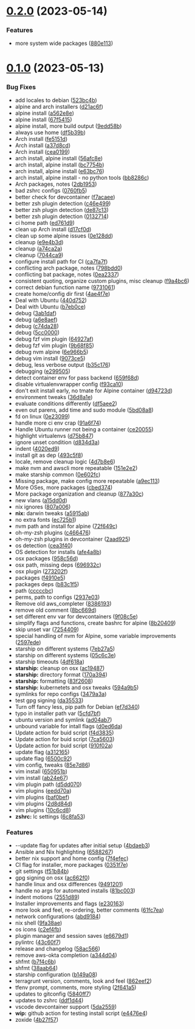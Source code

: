 # [0.2.0](https://github.com/jmreicha/configs/compare/v0.1.0...v0.2.0) (2023-05-14)


### Features

* more system wide packages ([880e113](https://github.com/jmreicha/configs/commit/880e113a993645bfd46366c6afe6a22c3d19e340))



# [0.1.0](https://github.com/jmreicha/configs/compare/e23016343457101ebbc594d4b081b93d09a7f630...v0.1.0) (2023-05-13)


### Bug Fixes

* add locales to debian ([523bc4b](https://github.com/jmreicha/configs/commit/523bc4b7e6ee690f9fe8db420ada6c03a20729b4))
* alpine and arch installers ([d21ac6f](https://github.com/jmreicha/configs/commit/d21ac6facb53fd1cbc92e2c75bb1bd54fb9bcd6d))
* alpine install ([a562e8e](https://github.com/jmreicha/configs/commit/a562e8e390e4206af001e801908f89ce97a3c7b9))
* alpine install ([67f5415](https://github.com/jmreicha/configs/commit/67f5415195b2d58019a8a9736587ad542a0791f9))
* alpine install, more build output ([9edd58b](https://github.com/jmreicha/configs/commit/9edd58b05d6c27e6c47f27f74723109fcb1ceb81))
* always use home ([df5b39b](https://github.com/jmreicha/configs/commit/df5b39b6b6772a8d80f608710d817cb8d44a5b83))
* Arch install ([fe5151d](https://github.com/jmreicha/configs/commit/fe5151d765aa042e8bfb2a41bc1c747a602f751d))
* Arch install ([a37d8cd](https://github.com/jmreicha/configs/commit/a37d8cd449cc580e2c9a4b9ee1d0dc28f5735cce))
* Arch install ([cea0199](https://github.com/jmreicha/configs/commit/cea0199d1c62cfa2d5d0812146fc3d992060d7e5))
* arch install, alpine install ([56afc8e](https://github.com/jmreicha/configs/commit/56afc8e282f792446ce1893202301db226faf2d4))
* arch install, alpine install ([bc7754b](https://github.com/jmreicha/configs/commit/bc7754bb0de4c5852e540949368bfd484386b40b))
* arch install, alpine install ([e63bc76](https://github.com/jmreicha/configs/commit/e63bc76ea9ed28c2a7d988d753ad17ef64bd0bcb))
* arch install, alpine install - no python tools ([bb8286c](https://github.com/jmreicha/configs/commit/bb8286ceac95b0f1eccc9057c4279d26f57b55b0))
* Arch packages, notes ([2db1953](https://github.com/jmreicha/configs/commit/2db1953b2796d8b1e5feb0b4cc6830edf0fa20ba))
* bad zshrc configs ([0760fb5](https://github.com/jmreicha/configs/commit/0760fb58ff19a9b69c4cbb9b031b9bf5029d10e9))
* better check for devcontainer ([f7acaee](https://github.com/jmreicha/configs/commit/f7acaee7023c98bb4ac934c4cef5b45a2416cef9))
* better zsh plugin detection ([c46e499](https://github.com/jmreicha/configs/commit/c46e4999c4d9486ceca6db189319672f24f67dd8))
* better zsh plugin detection ([de87c13](https://github.com/jmreicha/configs/commit/de87c13b609f89be7989bf438873a7acd672521c))
* better zsh plugin detection ([0132714](https://github.com/jmreicha/configs/commit/01327149ce3d0bf1d52cc0f7b43a9dd642148ea9))
* ci home path ([ed761d9](https://github.com/jmreicha/configs/commit/ed761d9a71f2d0123bc0d4ae62e66bcee588f9c3))
* clean up Arch install ([d17cf0d](https://github.com/jmreicha/configs/commit/d17cf0d5eec5d1d34a51034288f3cd4f3c88ce0f))
* clean up some alpine issues ([0e128dd](https://github.com/jmreicha/configs/commit/0e128dd9818e8e3caf536e96fd388884329e44d0))
* cleanup ([e9e4b3d](https://github.com/jmreicha/configs/commit/e9e4b3dcc9ee14541e14428c9c3a5db04e4493c7))
* cleanup ([a74ca2a](https://github.com/jmreicha/configs/commit/a74ca2aaf4b5183646fd3d8d98183b82cefa8bda))
* cleanup ([7044ca9](https://github.com/jmreicha/configs/commit/7044ca9292b70ae68aeb9b9cb3e834ec669369aa))
* configure install path for CI ([ca7fa7f](https://github.com/jmreicha/configs/commit/ca7fa7f5b99d340a86c2bd530330af5b553ce71f))
* conflicting arch package, notes ([798bdd0](https://github.com/jmreicha/configs/commit/798bdd0c32414c5c7056fc309c726e6f51113487))
* conflicting bat package, notes ([0ea2337](https://github.com/jmreicha/configs/commit/0ea233732d5a67bf7760c2b04f1584333bf50a45))
* consistent quoting, organize custom plugins, misc cleanup ([f9a4bc6](https://github.com/jmreicha/configs/commit/f9a4bc69905d1196cce8d406ba02eea9e1f8f66d))
* correct debian function name ([9731061](https://github.com/jmreicha/configs/commit/9731061ccc8f80ecceaebb3ab71fa4afd819c5a6))
* create home/config dir first ([4ae4f7e](https://github.com/jmreicha/configs/commit/4ae4f7e8ffdb905abe45edaeffa91728ffcfd7cf))
* Deal with Ubuntu ([440d752](https://github.com/jmreicha/configs/commit/440d7525c160590de48e06b9255e8714d07fe1fa))
* Deal with Ubuntu ([b7eb0ce](https://github.com/jmreicha/configs/commit/b7eb0ce5f603e56399da453d379d04e6ed183cc2))
* debug ([3ab1daf](https://github.com/jmreicha/configs/commit/3ab1daf57c1f59d75e3a643c73ca60e0e118f716))
* debug ([a6e8aef](https://github.com/jmreicha/configs/commit/a6e8aefe3d90fccb3267882c7af52e72f5061a5f))
* debug ([c74da28](https://github.com/jmreicha/configs/commit/c74da28826c496a03db3445bdfbc761c3bb4d15c))
* debug ([5cc0000](https://github.com/jmreicha/configs/commit/5cc0000ab3a0df3eccf6385dad5512754027df91))
* debug fzf vim plugin ([64927af](https://github.com/jmreicha/configs/commit/64927afbb037ffac1c8c7ad8327d5b310a83e764))
* debug fzf vim plugin ([9b68f85](https://github.com/jmreicha/configs/commit/9b68f85007d9412625cfdd7157034444142b3dbb))
* debug nvm alpine ([6e966b5](https://github.com/jmreicha/configs/commit/6e966b5c7a2f975b00e6306b6bfb77f1b4f69a85))
* debug vim install ([9073ce5](https://github.com/jmreicha/configs/commit/9073ce5a82cfdaf3a1e8178e00d66e25d837cd7f))
* debug, less verbose output ([b35c176](https://github.com/jmreicha/configs/commit/b35c17691c7fa326a4725e961e321f4055a979ce))
* debugging ([e299505](https://github.com/jmreicha/configs/commit/e2995053e60ddf2fd18b7a4ec14824ec49dcfc80))
* detect container env for pass backend ([659f68d](https://github.com/jmreicha/configs/commit/659f68d06e49d313e29432d6762940a77aa15650))
* disable virtualenvwrapper config ([f93ca10](https://github.com/jmreicha/configs/commit/f93ca1092920691b8acb3b3803ec9dd5a7b99613))
* don't exit install early, no tmate for Alpine container ([d94723d](https://github.com/jmreicha/configs/commit/d94723df7b1edd2893e6c955e82a96037480ab32))
* environment tweaks ([36d8a1e](https://github.com/jmreicha/configs/commit/36d8a1edda19f740994691a4107006a823b8a97e))
* evaluate conditions differently ([df5aee2](https://github.com/jmreicha/configs/commit/df5aee2df9a7349d446cf5aee66d8114040adcb4))
* even out parens, add time and sudo module ([5bd08a8](https://github.com/jmreicha/configs/commit/5bd08a8bae226698801a25b624a76f2504418752))
* fd on linux ([0e23099](https://github.com/jmreicha/configs/commit/0e23099f1957967349dc6ce15c2901c714eee219))
* handle more ci env crap ([91a6f74](https://github.com/jmreicha/configs/commit/91a6f7481b46769f5ec81cb1f8ccd25b399e46f4))
* Handle Ubuntu runner not being a container ([ce20055](https://github.com/jmreicha/configs/commit/ce20055c19d50de842650be4d7e6421be88c1629))
* highlight virtualenvs ([d75b847](https://github.com/jmreicha/configs/commit/d75b847aabd32e762ca7810543f76796eb3feea5))
* ignore unset condition ([d834d3a](https://github.com/jmreicha/configs/commit/d834d3a91e64aec521709f335f4afdaeb6ce4571))
* indent ([4020ed9](https://github.com/jmreicha/configs/commit/4020ed93d11946a8e05ba9f977b33ec24215d9e0))
* install git as dep ([493c5f8](https://github.com/jmreicha/configs/commit/493c5f8245952b0c8094aa1c1dc4f8d463876b69))
* locale, remove cleanup logic ([4d7b8e6](https://github.com/jmreicha/configs/commit/4d7b8e6f2d93e6af37cb80cdc553c48daedf1a50))
* make nvm and awscli more repeatable ([151e2e2](https://github.com/jmreicha/configs/commit/151e2e2be1c5e5d44e21539f1bb3d42e298bd17e))
* make starship common ([0e602fc](https://github.com/jmreicha/configs/commit/0e602fca70d76449788670e11e1fd4cf1c87aad0))
* Missing package, make config more repeatable ([a9ec113](https://github.com/jmreicha/configs/commit/a9ec113ce60e4985d1dd8ced6dbdb5dd958d570d))
* More OSes, more packages ([cbed374](https://github.com/jmreicha/configs/commit/cbed374cb0728f6864350da0f915b94da42af548))
* More package organization and cleanup ([877a30c](https://github.com/jmreicha/configs/commit/877a30cde93549890a983e7981a34b81dbc6f238))
* new vlans ([a15dd0d](https://github.com/jmreicha/configs/commit/a15dd0d6f1d1b7671e8ae04825481bc594ea2431))
* nix ignores ([807a006](https://github.com/jmreicha/configs/commit/807a0062dccd3a7fbb66a397545503baab686d25))
* **nix:** darwin tweaks ([a5915ab](https://github.com/jmreicha/configs/commit/a5915abe63bc778d96442b11392b404703a42815))
* no extra fonts ([ec725b1](https://github.com/jmreicha/configs/commit/ec725b134103dc09f4850431452ee236d8d2bf97))
* nvm path and install for alpine ([72f649c](https://github.com/jmreicha/configs/commit/72f649c6c5ce761ad3e3dcbdf9e55fbdfd2956e6))
* oh-my-zsh plugins ([c466476](https://github.com/jmreicha/configs/commit/c4664764d4a13d149164375c934786f8502f14ad))
* oh-my-zsh plugins in devcontainer ([2aad925](https://github.com/jmreicha/configs/commit/2aad925efca9dac0e291fb62474a81e78967610c))
* os detection ([cea3f40](https://github.com/jmreicha/configs/commit/cea3f405ad96551cd4beb863646362c567e1d799))
* OS detection for installs ([afe4a8b](https://github.com/jmreicha/configs/commit/afe4a8b8430d89ebfe9aa14842381540e7affd5a))
* osx packages ([958c56d](https://github.com/jmreicha/configs/commit/958c56dde0811b18776af4049f9aa5151fc59d9d))
* osx path, missing deps ([696932c](https://github.com/jmreicha/configs/commit/696932c380d3396ce37aad92c340b6286ae4f348))
* osx plugin ([273202f](https://github.com/jmreicha/configs/commit/273202f4afd3896313646d9aae9015804a42be49))
* packages ([f4910e5](https://github.com/jmreicha/configs/commit/f4910e5eb58639b281e918c928562b345d76c70c))
* packages deps ([b83c1f5](https://github.com/jmreicha/configs/commit/b83c1f55d6626bb8b394c9667d943fb97cf8f43b))
* path ([cccccbc](https://github.com/jmreicha/configs/commit/cccccbc4ca31025fe7333cb9091ae331c67f7d50))
* perms, path to configs ([2937e03](https://github.com/jmreicha/configs/commit/2937e030eda5da5f6412c550a55781f214d26a47))
* Remove old aws_completer ([8386193](https://github.com/jmreicha/configs/commit/83861935495db61e30b53e0e4357e36308304054))
* remove old comment ([8bc669d](https://github.com/jmreicha/configs/commit/8bc669dc1964cdb48e511f42b79464e6ced23267))
* set different env var for devcontainers ([9f08c5e](https://github.com/jmreicha/configs/commit/9f08c5e52afd9d1200b693f38a02c1592541fdc1))
* simplify flags and functions, create bashrc for alpine ([8b20409](https://github.com/jmreicha/configs/commit/8b204092586272e5c16a58febd94608ac8eb24b8))
* skip unset var ([7254409](https://github.com/jmreicha/configs/commit/72544094bcc14bd78b21b735ac22c90ca2ef4c67))
* special handling of nvm for Alpine, some variable improvements ([2597ede](https://github.com/jmreicha/configs/commit/2597ede837719b1dacb05578a8c0e70e77a76b44))
* starship on different systems ([7eb27a5](https://github.com/jmreicha/configs/commit/7eb27a508c159b51a0d489de4d90e2a50ceb2184))
* starship on different systems ([05c6c3e](https://github.com/jmreicha/configs/commit/05c6c3ea1ffbfe492e796d6d901a3de0104afd9c))
* starship timeouts ([4df618a](https://github.com/jmreicha/configs/commit/4df618a4a4614afc8829ef4a320e28b2581be68c))
* **starship:** cleanup on osx ([ac19487](https://github.com/jmreicha/configs/commit/ac1948770c0db307d024c262284af8e8811d31f7))
* **starship:** directory format ([170a394](https://github.com/jmreicha/configs/commit/170a394752ce0e020b7f32367dc3afa5373418c8))
* **starship:** formatting ([83f2608](https://github.com/jmreicha/configs/commit/83f2608b8fdcdfd6f3f704fc90b27e202217b9ba))
* **starship:** kubernetets and osx tweaks ([594a9b5](https://github.com/jmreicha/configs/commit/594a9b5a1c00f85f288bc9389cb2132dd927706f))
* symlinks for repo configs ([3479a3a](https://github.com/jmreicha/configs/commit/3479a3a3ef93fc485b2a50f39a97bbf5c9a8bdee))
* test gpg signing ([da35533](https://github.com/jmreicha/configs/commit/da355330177364770506f7e3d47bc14947cdd0df))
* Turn off fancy less, pip path for Debian ([ef7d340](https://github.com/jmreicha/configs/commit/ef7d340144285131522c078a46be350307c1079f))
* typo in installer path var ([5cfd7bf](https://github.com/jmreicha/configs/commit/5cfd7bf1d3c55110959bdd40c4558a91e8beec77))
* ubuntu version and symlink ([ad04ab7](https://github.com/jmreicha/configs/commit/ad04ab7ddeb4874faf5531c742e3b2fe6c34c71c))
* unbound variable for intall flags ([d0ed6da](https://github.com/jmreicha/configs/commit/d0ed6daac1ae76db6034d669455df7becb95e753))
* Update action for buid script ([f4d3835](https://github.com/jmreicha/configs/commit/f4d38351b9306868494c517ce59a61ad28b867a9))
* Update action for buid script ([7ca5603](https://github.com/jmreicha/configs/commit/7ca56038151f2b868b9664be49558d34d661ac2c))
* Update action for buid script ([910f02a](https://github.com/jmreicha/configs/commit/910f02af03f6cbddb8836f87ed85752111eaec24))
* update flag ([a312165](https://github.com/jmreicha/configs/commit/a31216579213db5f07804b6d2ef9dcb2668e8f29))
* update flag ([6500c92](https://github.com/jmreicha/configs/commit/6500c92aac1c78176bdb4589a7addee666cb8571))
* vim config, tweaks ([85e7d86](https://github.com/jmreicha/configs/commit/85e7d8685f5b2d4c68a5eda157e09cd05c28be38))
* vim install ([650951b](https://github.com/jmreicha/configs/commit/650951b29d1eb6b9f267aa79805da4467bc06959))
* vim install ([ab24e67](https://github.com/jmreicha/configs/commit/ab24e679a72ef88042447bd246f9105432eeb402))
* vim plugin path ([d5dd070](https://github.com/jmreicha/configs/commit/d5dd070e834225809d86590ea63d47c90bffd6ce))
* vim plugins ([eedd70a](https://github.com/jmreicha/configs/commit/eedd70ada06640903eb5be386d52d8a1576bcf77))
* vim plugins ([baf0bef](https://github.com/jmreicha/configs/commit/baf0befbdcff870c8651b52fee1e7a7b00c235b4))
* vim plugins ([2d8d84d](https://github.com/jmreicha/configs/commit/2d8d84de4142783fc26ac9b3c3be35b2df7d5004))
* vim plugins ([10c6cd8](https://github.com/jmreicha/configs/commit/10c6cd89e287c42f836fd5be87b76009bfdadf5d))
* **zshrc:** lc settings ([6c8fa53](https://github.com/jmreicha/configs/commit/6c8fa531fd899aa973826b7383a1549840ee31a5))


### Features

* --update flag for updates after initial setup ([4bdaeb3](https://github.com/jmreicha/configs/commit/4bdaeb3ef7a318122d650ada4f89cb50b21e8270))
* Ansible and Nix highlighting ([6588267](https://github.com/jmreicha/configs/commit/6588267af030db739b43212cdbbb3d381f47bb8b))
* better nix support and home config ([7f4efec](https://github.com/jmreicha/configs/commit/7f4efec3dcc19c7138e1e17d66c77bd78f8acaee))
* CI flag for installer, more packages ([0351f7e](https://github.com/jmreicha/configs/commit/0351f7eafdda916ff982269e546448bacbf8859a))
* git settings ([f51b84b](https://github.com/jmreicha/configs/commit/f51b84b8e95c34ba7fbb45c3eb8d052787110be6))
* gpg signing on osx ([ac662f0](https://github.com/jmreicha/configs/commit/ac662f0c7afe0b54a4e1d3e5d8907b56b0b3a4d4))
* handle linux and osx differences ([9491201](https://github.com/jmreicha/configs/commit/9491201537320d4dfe9435e66bd4cd5d714a1124))
* handle no args for automated installs ([81bc003](https://github.com/jmreicha/configs/commit/81bc003dbbcb7eb5ac5b44ac1caa6cffac2a3de1))
* indent motions ([2551d89](https://github.com/jmreicha/configs/commit/2551d89e57902fcb575be0c047e1860e01bb10b1))
* Installer improvements and flags ([e230163](https://github.com/jmreicha/configs/commit/e23016343457101ebbc594d4b081b93d09a7f630))
* more look and feel, re-ordering, better comments ([61fc7ea](https://github.com/jmreicha/configs/commit/61fc7ea2d674fe5c180f70f040fa47c690661432))
* network configurations ([abd9184](https://github.com/jmreicha/configs/commit/abd9184329a202e2b2e76906af9ddd10a1da1f9a))
* nix shell ([9fa38ae](https://github.com/jmreicha/configs/commit/9fa38ae14ba4028d025ea42339a44356c1c091c5))
* os icons ([c2ef4fb](https://github.com/jmreicha/configs/commit/c2ef4fb3cdc3a59608552d2b4f293c6adb97f850))
* plugin manager and session saves ([e6679d1](https://github.com/jmreicha/configs/commit/e6679d1a2ffce428c731b48cdc63df7f364872e8))
* pylintrc ([43c60f7](https://github.com/jmreicha/configs/commit/43c60f722ac62d12054befe978a1292e17e8a8f9))
* release and changelog ([58ac566](https://github.com/jmreicha/configs/commit/58ac5664e7a704f3e2336c6d2b159784a6e71b7d))
* remove aws-okta completion ([a344d04](https://github.com/jmreicha/configs/commit/a344d043dd49620cd3a37da09f0352fe67f9e911))
* shfmt ([b7f4c6b](https://github.com/jmreicha/configs/commit/b7f4c6b6c9a1b0961005fcb9ffa339175affd792))
* shfmt ([38aab64](https://github.com/jmreicha/configs/commit/38aab64d21401877818663e7c4880f9704e15966))
* starship configuration ([b149a08](https://github.com/jmreicha/configs/commit/b149a08b565df3375f0a93b36953808cc65ef2aa))
* terragrunt version, comments, look and feel ([862eef2](https://github.com/jmreicha/configs/commit/862eef2b4934ec4f08ae0c7e0371fb19af8d1fec))
* tfenv prompt, comments, more styling ([2f641a5](https://github.com/jmreicha/configs/commit/2f641a5920046e720a8a7be659f6aeeaec3da87f))
* updates to gitconfig ([5840ff7](https://github.com/jmreicha/configs/commit/5840ff7a6e7af10eb69dc5ff5b83adb245d06fa7))
* updates to zshrc ([ddf1d44](https://github.com/jmreicha/configs/commit/ddf1d449c0050c51f859481d5422970bd9efb52d))
* vscode devcontainer support ([5da2559](https://github.com/jmreicha/configs/commit/5da2559ab33cfa8f49e7ebb78f2a97f730534c68))
* **wip:** github action for testing install script ([e4476e4](https://github.com/jmreicha/configs/commit/e4476e45639a2ac937970e731c1bb937d454e954))
* zoxide ([4b27f57](https://github.com/jmreicha/configs/commit/4b27f578d435eb1ad5fe20a04105b37dcc73e06d))



